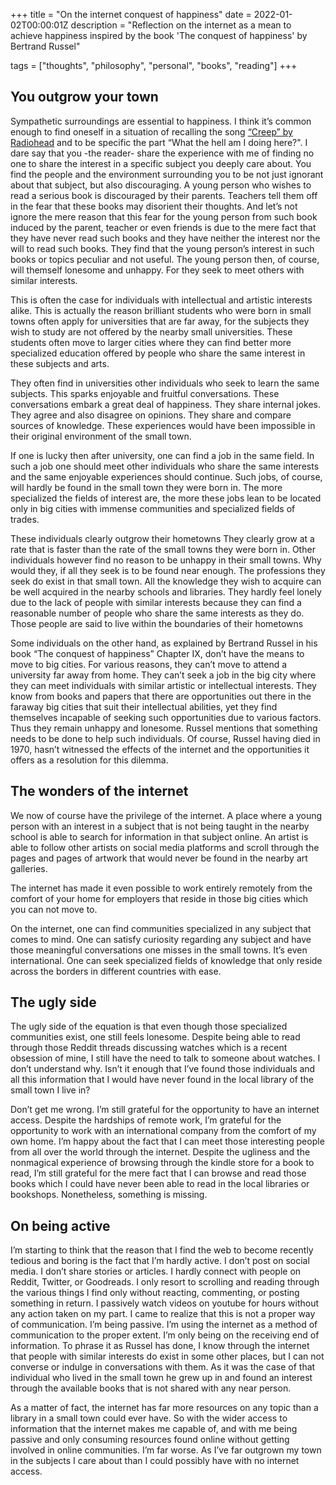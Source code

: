 +++
title = "On the internet conquest of happiness"
date = 2022-01-02T00:00:01Z
description = "Reflection on the internet as a mean to achieve happiness inspired by the book 'The conquest of happiness' by Bertrand Russel"

tags = ["thoughts", "philosophy", "personal", "books", "reading"]
+++

## You outgrow your town

Sympathetic surroundings are essential to happiness. I think it’s common enough
to find oneself in a situation of recalling the song [“Creep” by Radiohead](https://youtu.be/XFkzRNyygfk)
and to be specific the part “What the hell am I doing here?". I dare say that
you -the reader- share the experience with me of finding no one to share
the interest in a specific subject you deeply care about. You find the people
and the environment surrounding you to be not just ignorant about that
subject, but also discouraging. A young person who wishes to read a serious
book is discouraged by their parents. Teachers tell them off in the fear
that these books may disorient their thoughts. And let’s not ignore the mere
reason that this fear for the young person from such book induced by the
parent, teacher or even friends is due to the mere fact that they have never
read such books and they have neither the interest nor the will to read such
books. They find that the young person’s interest in such books or topics
peculiar and not useful. The young person then, of course, will themself
lonesome and unhappy. For they seek to meet others with similar interests.

This is often the case for individuals with intellectual and artistic interests
alike. This is actually the reason brilliant students who were born in small
towns often apply for universities that are far away, for the subjects they
wish to study are not offered by the nearby small universities. These students
often move to larger cities where they can find better more specialized
education offered by people who share the same interest in these subjects and arts.

They often find in universities other individuals who seek to learn the
same subjects. This sparks enjoyable and fruitful conversations. These
conversations embark a great deal of happiness. They share internal
jokes. They agree and also disagree on opinions. They share and compare
sources of knowledge. These experiences would have been impossible in
their original environment of the small town.

If one is lucky then after university, one can find a job in the same
field. In such a job one should meet other individuals who share the
same interests and the same enjoyable experiences should continue.
Such jobs, of course, will hardly be found in the small town they were born in.
The more specialized the fields of interest are, the more these jobs lean to
be located only in big cities with immense communities and specialized
fields of trades.

These individuals clearly outgrow their hometowns They clearly grow at a
rate that is faster than the rate of the small towns they were born in.
Other individuals however find no reason to be unhappy in their small towns.
Why would they, if all they seek is to be found near enough. The professions
they seek do exist in that small town. All the knowledge they wish to acquire
can be well acquired in the nearby schools and libraries. They hardly feel
lonely due to the lack of people with similar interests because they can find
a reasonable number of people who share the same interests as they do.
Those people are said to live within the boundaries of their hometowns

Some individuals on the other hand, as explained by Bertrand Russel in his
book “The conquest of happiness” Chapter IX, don’t have the means to move
to big cities. For various reasons, they can’t move to attend a university
far away from home. They can’t seek a job in the big city where they can
meet individuals with similar artistic or intellectual interests. They know
from books and papers that there are opportunities out there in the faraway
big cities that suit their intellectual abilities, yet they find themselves
incapable of seeking such opportunities due to various factors. Thus they
remain unhappy and lonesome. Russel mentions that something needs to be done
to help such individuals. Of course, Russel having died in 1970, hasn’t
witnessed the effects of the internet and the opportunities it offers as
a resolution for this dilemma.

## The wonders of the internet

We now of course have the privilege of the internet. A place where a young
person with an interest in a subject that is not being taught in the nearby
school is able to search for information in that subject online. An artist is
able to follow other artists on social media platforms and scroll through the
pages and pages of artwork that would never be found in the nearby art galleries.

The internet has made it even possible to work entirely remotely from the
comfort of your home for employers that reside in those big cities which
you can not move to.

On the internet, one can find communities specialized in any subject that
comes to mind. One can satisfy curiosity regarding any subject and have
those meaningful conversations one misses in the small towns. It’s even
international. One can seek specialized fields of knowledge that only reside
across the borders in different countries with ease.

## The ugly side

The ugly side of the equation is that even though those specialized communities
exist, one still feels lonesome. Despite being able to read through those Reddit
threads discussing watches which is a recent obsession of mine, I still have
the need to talk to someone about watches. I don’t understand why. Isn’t it
enough that I’ve found those individuals and all this information that I
would have never found in the local library of the small town I live in?

Don’t get me wrong. I’m still grateful for the opportunity to have an internet
access. Despite the hardships of remote work, I’m grateful for the opportunity
to work with an international company from the comfort of my own home. I’m happy
about the fact that I can meet those interesting people from all over the world
through the internet. Despite the ugliness and the nonmagical experience of
browsing through the kindle store for a book to read, I’m still grateful for
the mere fact that I can browse and read those books which I could have never
been able to read in the local libraries or bookshops. Nonetheless, something
is missing.

## On being active

I’m starting to think that the reason that I find the web to become recently
tedious and boring is the fact that I’m hardly active. I don’t post on social
media. I don’t share stories or articles. I hardly connect with people on
Reddit, Twitter, or Goodreads. I only resort to scrolling and reading through
the various things I find only without reacting, commenting, or posting
something in return. I passively watch videos on youtube for hours without any
action taken on my part. I came to realize that this is not a proper way of
communication. I’m being passive. I’m using the internet as a method of
communication to the proper extent. I’m only being on the receiving end of
information. To phrase it as Russel has done, I know through the internet that
people with similar interests do exist in some other places, but I can not
converse or indulge in conversations with them. As it was the case of that
individual who lived in the small town he grew up in and found an interest
through the available books that is not shared with any near person.

As a matter of fact, the internet has far more resources on any topic than a
library in a small town could ever have. So with the wider access to
information that the internet makes me capable of, and with me being passive
and only consuming resources found online without getting involved in online
communities. I’m far worse. As I’ve far outgrown my town in the subjects I
care about than I could possibly have with no internet access.
